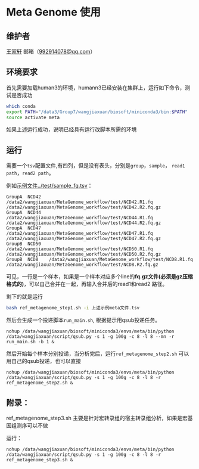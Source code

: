 # Meta Genome 使用

## 维护者

[王家轩](https://github.com/wangjiaxuan666)	邮箱（992914078@qq.com）

## 环境要求

首先需要加载human3的环境，humann3已经安装在集群上，运行如下命令，测试是否成功

```sh
which conda
export PATH="/data3/Group7/wangjiaxuan/biosoft/miniconda3/bin:$PATH"
source activate meta
```
如果上述运行成功，说明已经具有运行改脚本所需的环境

## 运行

需要一个`tsv`配置文件,有四列，但是没有表头，分别是`group`，`sample`， `read1 path`，`read2 path`。

例如[示例文件../test/sample_fq.tsv](../test/sample_fq.tsv)：

```
GroupA	NCD42	/data2/wangjiaxuan/MetaGenome_workflow/test/NCD42.R1.fq	/data2/wangjiaxuan/MetaGenome_workflow/test/NCD42.R2.fq.gz
GroupA	NCD44	/data2/wangjiaxuan/MetaGenome_workflow/test/NCD44.R1.fq	/data2/wangjiaxuan/MetaGenome_workflow/test/NCD44.R2.fq.gz
GroupA	NCD47	/data2/wangjiaxuan/MetaGenome_workflow/test/NCD47.R1.fq	/data2/wangjiaxuan/MetaGenome_workflow/test/NCD47.R2.fq.gz
GroupB	NCD50	/data2/wangjiaxuan/MetaGenome_workflow/test/NCD50.R1.fq	/data2/wangjiaxuan/MetaGenome_workflow/test/NCD50.R2.fq.gz
GroupB	NCD8	/data2/wangjiaxuan/MetaGenome_workflow/test/NCD8.R1.fq	/data2/wangjiaxuan/MetaGenome_workflow/test/NCD8.R2.fq.gz
```

可见，一行是一个样本，如果是一个样本对应多个line的**fq.gz文件(必须是gz压缩格式的)**，可以自己合并在一起，再输入合并后的read1和read2 路径。

剩下的就是运行

```bash
bash ref_metagenome_step1.sh -i 上述示例meta文件.tsv
```

然后会生成一个投递脚本`run_main.sh`, 根据提示用qsub投递任务。

```
nohup /data/wangjiaxuan/biosoft/miniconda3/envs/meta/bin/python /data/wangjiaxuan/script/qsub.py -s 1 -g 100g -c 8 -l 8 --mn -r run_main.sh -b 1 &
```

然后开始每个样本分别投递，当分析完后，运行`ref_metagenome_step2.sh`
可以用自己的qsub投递，也可以直接

```
nohup /data/wangjiaxuan/biosoft/miniconda3/envs/meta/bin/python /data/wangjiaxuan/script/qsub.py -s 1 -g 100g -c 8 -l 8 -r ref_metagenome_step2.sh &
```

## 附录：
ref_metagenome_step3.sh 主要是针对宏转录组的宿主转录组分析，如果是宏基因组测序可以不做

运行：
```
nohup /data/wangjiaxuan/biosoft/miniconda3/envs/meta/bin/python /data/wangjiaxuan/script/qsub.py -s 1 -g 100g -c 8 -l 8 -r ref_metagenome_step3.sh &
```

